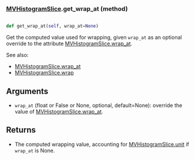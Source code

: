 ### [MVHistogramSlice](MVHistogramSlice.md).get_wrap_at (method)


```py

def get_wrap_at(self, wrap_at=None)

```



Get the computed value used for wrapping, given `wrap_at` as an optional
override to the attribute [MVHistogramSlice.wrap_at](MVHistogramSlice.wrap_at.md).

See also:

* [MVHistogramSlice.wrap_at](MVHistogramSlice.wrap_at.md)
* [MVHistogramSlice.wrap](MVHistogramSlice.wrap.md)

Arguments
------------
* `wrap_at` (float or False or None, optional, default=None): override
    the value of [MVHistogramSlice.wrap_at](MVHistogramSlice.wrap_at.md).

Returns
----------
* The computed wrapping value, accounting for [MVHistogramSlice.unit](MVHistogramSlice.unit.md) if `wrap_at`
    is None.


